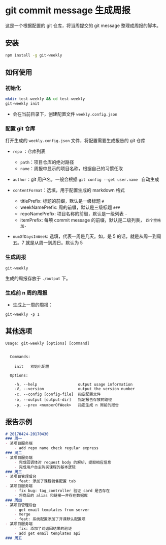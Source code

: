 # git commit message 生成周报

这是一个根据配置的 git 仓库，将当周提交的 git message 整理成周报的脚本。

## 安装

```bash
npm install -g git-weekly
```

## 如何使用

### 初始化

```bash
mkdir test-weekly && cd test-weekly
git-weekly init
```

- 会在当前目录下，创建配置文件 `weekly.config.json`

### 配置 git 仓库

打开生成的 `weekly.config.json` 文件，将配置需要生成报告的 git 仓库

- `repo` ：仓库列表

  - `path`：项目仓库的绝对路径
  - `name`：周报中显示的项目名称，根据自己的习惯任取

- `author`：git 用户名，一般会根据 `git config --get user.name ` 自动生成

- `contentFormat`：选填，用于配置生成的 markdown 格式

  - titlePrefix: 标题的前缀，默认是一级标题 `#`
  - weekNamePrefix: 周的前缀，默认是三级标题 `###`
  - repoNamePrefix: 项目名称的前缀，默认是一级列表  `-`
  - itemPrefix:  每项 commit message 的前缀，默认是二级列表， `四个空格加-`
- `numOfDaysInWeek`: 选填，代表一周是几天。如，是 5 的话，就是从周一到周五。7 就是从周一到周日。默认为 5

### 生成周报

```
git-weekly
```

生成的周报存放于 `./output` 下。

### 生成前 n 周的周报

- 生成上一周的周报：

```
git-weekly -p 1
```

## 其他选项

```
Usage: git-weekly [options] [command]


  Commands:

    init   初始化配置

  Options:

    -h, --help                  output usage information
    -V, --version               output the version number
    -c, --config [config-file]  指定配置文件
    -o, --output [output-dir]   指定报告存放的路径
    -p, --prev <numberOfWeek>   指定生成 n 周前的报告

```


## 报告示例


```markdown
# 20170424-20170430
### 周一
- 某项目服务端
    - add repo name check regular express
### 周二
- 某项目服务端
    - 完成回调体对 request body 的解析，提取相应信息
    - 完成用户自主购买课程的基本逻辑
### 周三
- 某项目管理后台
    - feat: 添加了课程销售配置 tab
- 某项目服务端
    - fix bug: tag_controller 验证 card 是否存在
    - 将商品的 alias 和链接一并存在数据库
### 周四
- 某项目管理后台
    - get email templates from server
    - merge
    - feat: 系统配置添加了开课默认配置项
- 某项目服务端
    - fix: 添加了对返回结果的验证
    - add get email templates api
### 周五
```
